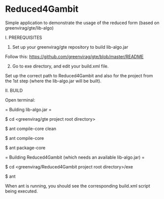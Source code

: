Reduced4Gambit
==============

Simple application to demonstrate the usage of the reduced form (based on greenvirag/gte/lib-algo)

I. PREREQUISITES

1. Set up your greenvirag/gte repository to build lib-algo.jar

Follow this: https://github.com/greenvirag/gte/blob/master/README

2. Go to exe directory, and edit your build.xml file.

Set up the correct path to Reduced4Gambit and also for the project from the 1st step (where the lib-algo.jar will be built).


II. BUILD

Open terminal:

= Bulding lib-algo.jar =

$ cd <greenvirag/gte project root directory>

$ ant compile-core clean

$ ant compile-core

$ ant package-core

= Building Reduced4Gambit (which needs an available lib-algo.jar) =

$ cd <greenvirag/Reduced4Gambit project root directory>/exe

$ ant

When ant is running, you should see the corresponding build.xml script being executed.
